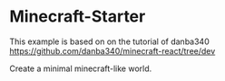 Minecraft-Starter
===

This example is based on on the tutorial of danba340 https://github.com/danba340/minecraft-react/tree/dev

Create a minimal minecraft-like world.
